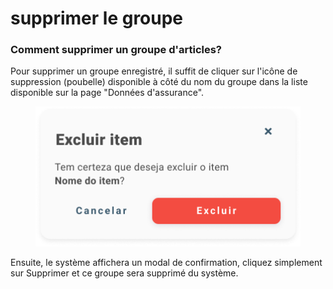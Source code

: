 # supprimer le groupe

### Comment supprimer un groupe d'articles?

Pour supprimer un groupe enregistré, il suffit de cliquer sur l'icône de suppression (poubelle) disponible à côté du nom du groupe dans la liste disponible sur la page "Données d'assurance".

<figure><img src="../../../../.gitbook/assets/Excluir item de custo.png" alt=""><figcaption></figcaption></figure>

Ensuite, le système affichera un modal de confirmation, cliquez simplement sur Supprimer et ce groupe sera supprimé du système.

